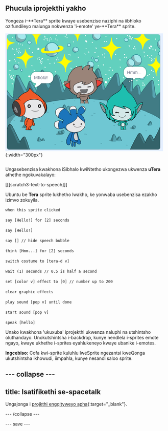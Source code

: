 ## Phucula iprojekthi yakho

<div style="display: flex; flex-wrap: wrap">
<div style="flex-basis: 200px; flex-grow: 1; margin-right: 15px;">
Yongeza i-**Tera** sprite kwaye usebenzise naziphi na iibhloko ozifundileyo malunga nokwenza 'i-emote' ye-**Tera** sprite.
</div>
<div>

![I-Tera sprite kwi-Stage.](images/tera-step.png){:width="300px"}

</div>
</div>

Ungasebenzisa kwakhona iSibhalo kwiNtetho ukongezwa ukwenza **uTera** athethe ngokuvakalayo:

[[[scratch3-text-to-speech]]]

Ubuntu be **Tera** sprite lukhetho lwakho, ke yonwaba usebenzisa ezakho izimvo zokuyila.

```blocks3
when this sprite clicked

say [Hello!] for [2] seconds

say [Hello!]

say [] // hide speech bubble

think [Hmm...] for [2] seconds

switch costume to [tera-d v]

wait (1) seconds // 0.5 is half a second

set [color v] effect to [0] // number up to 200

clear graphic effects

play sound [pop v] until done

start sound [pop v]

speak [hello]
```

Unako kwakhona 'ukuxuba' iprojekthi ukwenza naluphi na utshintsho oluthandayo. Unokutshintsha i-backdrop, kunye nendlela i-sprites emote ngayo, kwaye ukhethe i-sprites eyahlukeneyo kwaye ubanike i-emotes.

**Ingcebiso:** Cofa kwi-sprite kuluhlu lweSprite ngezantsi kweQonga ukutshintsha ikhowudi, iimpahla, kunye nesandi saloo sprite.

--- collapse ---
---
title: Isatifikethi se-spacetalk
---

Ungajonga i [projkthi engqityweyo apha](https://scratch.mit.edu/projects/913597736/){:target="_blank"}.

--- /collapse ---

--- save ---
